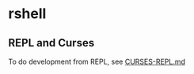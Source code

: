 # rshell

## REPL and Curses

To do development from REPL, see [CURSES-REPL.md](https://github.com/gwathlobal/rshell/blob/main/dev/CURSES-REPL.md)